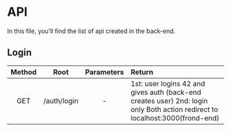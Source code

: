 # API
In this file, you'll find the list of api created in the back-end.

## Login
| Method | Root | Parameters | Return    |
|:----:|:-----:|:-------:|:-----------|
|GET| /auth/login| - |1st: user logins 42 and gives auth (back-end creates user) 2nd: login only Both action redirect to localhost:3000(frond-end) 
